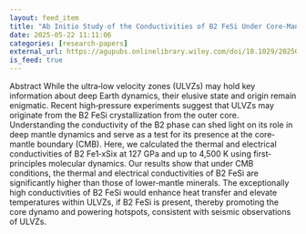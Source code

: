 ```yaml
---
layout: feed_item
title: "Ab Initio Study of the Conductivities of B2 FeSi Under Core‐Mantle Boundary Conditions"
date: 2025-05-22 11:11:06
categories: [research-papers]
external_url: https://agupubs.onlinelibrary.wiley.com/doi/10.1029/2025GL115024?af=R
is_feed: true
---
```


Abstract
While the ultra‐low velocity zones (ULVZs) may hold key information about deep Earth dynamics, their elusive state and origin remain enigmatic. Recent high‐pressure experiments suggest that ULVZs may originate from the B2 FeSi crystallization from the outer core. Understanding the conductivity of the B2 phase can shed light on its role in deep mantle dynamics and serve as a test for its presence at the core‐mantle boundary (CMB). Here, we calculated the thermal and electrical conductivities of B2 Fe1‐xSix at 127 GPa and up to 4,500 K using first‐principles molecular dynamics. Our results show that under CMB conditions, the thermal and electrical conductivities of B2 FeSi are significantly higher than those of lower‐mantle minerals. The exceptionally high conductivities of B2 FeSi would enhance heat transfer and elevate temperatures within ULVZs, if B2 FeSi is present, thereby promoting the core dynamo and powering hotspots, consistent with seismic observations of ULVZs.
